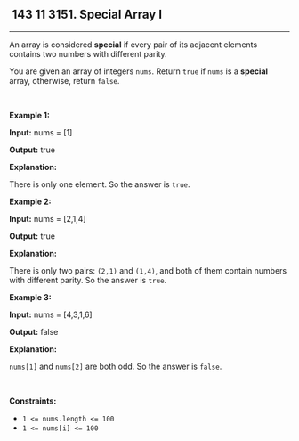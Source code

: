<h2> 143 11
3151. Special Array I</h2><hr><div><p>An array is considered <strong>special</strong> if every pair of its adjacent elements contains two numbers with different parity.<!-- notionvc: e6bed0fa-c67d-43a7-81b4-99fb85b99e98 --></p>

<p>You are given an array of integers <code>nums</code>. Return <code>true</code> if <code>nums</code> is a <strong>special</strong> array, otherwise, return <code>false</code>.</p>

<p>&nbsp;</p>
<p><strong class="example">Example 1:</strong></p>

<div class="example-block">
<p><strong>Input:</strong> <span class="example-io">nums = [1]</span></p>

<p><strong>Output:</strong> <span class="example-io">true</span></p>

<p><strong>Explanation:</strong></p>

<p>There is only one element. So the answer is <code>true</code>.</p>
</div>

<p><strong class="example">Example 2:</strong></p>

<div class="example-block">
<p><strong>Input:</strong> <span class="example-io">nums = [2,1,4]</span></p>

<p><strong>Output:</strong> <span class="example-io">true</span></p>

<p><strong>Explanation:</strong></p>

<p>There is only two pairs: <code>(2,1)</code> and <code>(1,4)</code>, and both of them contain numbers with different parity. So the answer is <code>true</code>.</p>
</div>

<p><strong class="example">Example 3:</strong></p>

<div class="example-block">
<p><strong>Input:</strong> <span class="example-io">nums = [4,3,1,6]</span></p>

<p><strong>Output:</strong> <span class="example-io">false</span></p>

<p><strong>Explanation:</strong></p>

<p><code>nums[1]</code> and <code>nums[2]</code> are both odd. So the answer is <code>false</code>.</p>
</div>

<p>&nbsp;</p>
<p><strong>Constraints:</strong></p>

<ul>
	<li><code>1 &lt;= nums.length &lt;= 100</code></li>
	<li><code>1 &lt;= nums[i] &lt;= 100</code></li>
</ul>
</div>